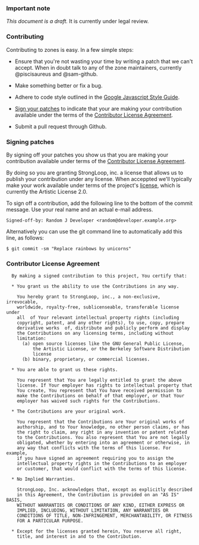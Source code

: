 
### Important note ###

*This document is a draft.* It is currently under legal review.


### Contributing ###

Contributing to zones is easy. In a few simple steps:

  * Ensure that you're not wasting your time by writing a patch that we
    can't accept. When in doubt talk to any of the zone maintainers,
    currently @piscisaureus and @sam-github.

  * Make something better or fix a bug.

  * Adhere to code style outlined in the [Google Javascript Style Guide][].

  * [Sign your patches](#signing-patches) to indicate that your are making your
    contribution available under the terms of the
    [Contributor License Agreement](#contributor-license-agreement).

  * Submit a pull request through Github.


### Signing patches ###

By signing off your patches you show us that you are making your
contribution available under terms of the [Contributor License
Agreement](contributor-license-agreement).

By doing so you are granting StrongLoop, inc. a license that allows us
to publish your contribution under any license. When acceppted we'll
typically make your work available under terms of the project's
[license][], which is currently the Artistic License 2.0.

To sign off a contribution, add the following line to the bottom of the
commit message. Use your real name and an actual e-mail address.

```
Signed-off-by: Random J Developer <random@developer.example.org>
```

Alternatively you can use the git command line to automatically add this line, as follows:

```
$ git commit -sm "Replace rainbows by unicorns"
```


### Contributor License Agreement ###

```
  By making a signed contribution to this project, You certify that:

  * You grant us the ability to use the Contributions in any way.

    You hereby grant to StrongLoop, inc., a non-exclusive, irrevocable,
    worldwide, royalty-free, sublicenseable, transferable license under
    all  of Your relevant intellectual property rights (including
    copyright, patent, and any other rights), to use, copy, prepare
    derivative works  of, distribute and publicly perform and display
    the Contributions on any licensing terms, including without
    limitation:
      (a) open source licenses like the GNU General Public License,
          the Artistic License, or the Berkeley Software Distribution
          license
      (b) binary, proprietary, or commercial licenses.

  * You are able to grant us these rights.

    You represent that You are legally entitled to grant the above
    license. If Your employer has rights to intellectual property that
    You create, You represent that You have received permission to
    make the Contributions on behalf of that employer, or that Your
    employer has waived such rights for the Contributions.

  * The Contributions are your original work.

    You represent that the Contributions are Your original works of
    authorship, and to Your knowledge, no other person claims, or has
    the right to claim, any right in any invention or patent related
    to the Contributions. You also represent that You are not legally
    obligated, whether by entering into an agreement or otherwise, in
    any way that conflicts with the terms of this license. For example,
    if you have signed an agreement requiring you to assign the
    intellectual property rights in the Contributions to an employer
    or customer, that would conflict with the terms of this license.

  * No Implied Warranties.

    StrongLoop, Inc. acknowledges that, except as explicitly described
    in this Agreement, the Contribution is provided on an "AS IS" BASIS,
    WITHOUT WARRANTIES OR CONDITIONS OF ANY KIND, EITHER EXPRESS OR
    IMPLIED, INCLUDING, WITHOUT LIMITATION, ANY WARRANTIES OR
    CONDITIONS OF TITLE, NON-INFRINGEMENT, MERCHANTABILITY, OR FITNESS
    FOR A PARTICULAR PURPOSE.

  * Except for the licenses granted herein, You reserve all right,
    title, and interest in and to the Contribution.
```


[Google Javascript Style Guide]: https://google-styleguide.googlecode.com/svn/trunk/javascriptguide.xml
[license]: LICENSE